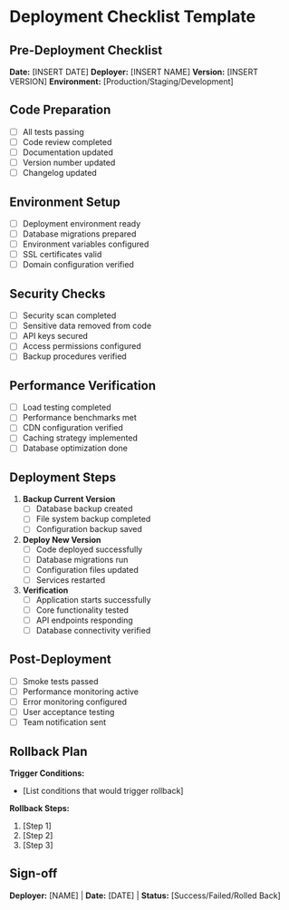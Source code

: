# Deployment Checklist Template

## Pre-Deployment Checklist
**Date:** [INSERT DATE]
**Deployer:** [INSERT NAME]
**Version:** [INSERT VERSION]
**Environment:** [Production/Staging/Development]

## Code Preparation
- [ ] All tests passing
- [ ] Code review completed
- [ ] Documentation updated
- [ ] Version number updated
- [ ] Changelog updated

## Environment Setup
- [ ] Deployment environment ready
- [ ] Database migrations prepared
- [ ] Environment variables configured
- [ ] SSL certificates valid
- [ ] Domain configuration verified

## Security Checks
- [ ] Security scan completed
- [ ] Sensitive data removed from code
- [ ] API keys secured
- [ ] Access permissions configured
- [ ] Backup procedures verified

## Performance Verification
- [ ] Load testing completed
- [ ] Performance benchmarks met
- [ ] CDN configuration verified
- [ ] Caching strategy implemented
- [ ] Database optimization done

## Deployment Steps
1. **Backup Current Version**
   - [ ] Database backup created
   - [ ] File system backup completed
   - [ ] Configuration backup saved

2. **Deploy New Version**
   - [ ] Code deployed successfully
   - [ ] Database migrations run
   - [ ] Configuration files updated
   - [ ] Services restarted

3. **Verification**
   - [ ] Application starts successfully
   - [ ] Core functionality tested
   - [ ] API endpoints responding
   - [ ] Database connectivity verified

## Post-Deployment
- [ ] Smoke tests passed
- [ ] Performance monitoring active
- [ ] Error monitoring configured
- [ ] User acceptance testing
- [ ] Team notification sent

## Rollback Plan
**Trigger Conditions:**
- [List conditions that would trigger rollback]

**Rollback Steps:**
1. [Step 1]
2. [Step 2]
3. [Step 3]

## Sign-off
**Deployer:** [NAME] | **Date:** [DATE] | **Status:** [Success/Failed/Rolled Back]